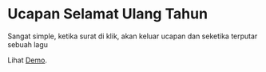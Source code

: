 # Ucapan Selamat Ulang Tahun
Sangat simple, ketika surat di klik, akan keluar ucapan dan seketika terputar sebuah lagu

Lihat [Demo]().
